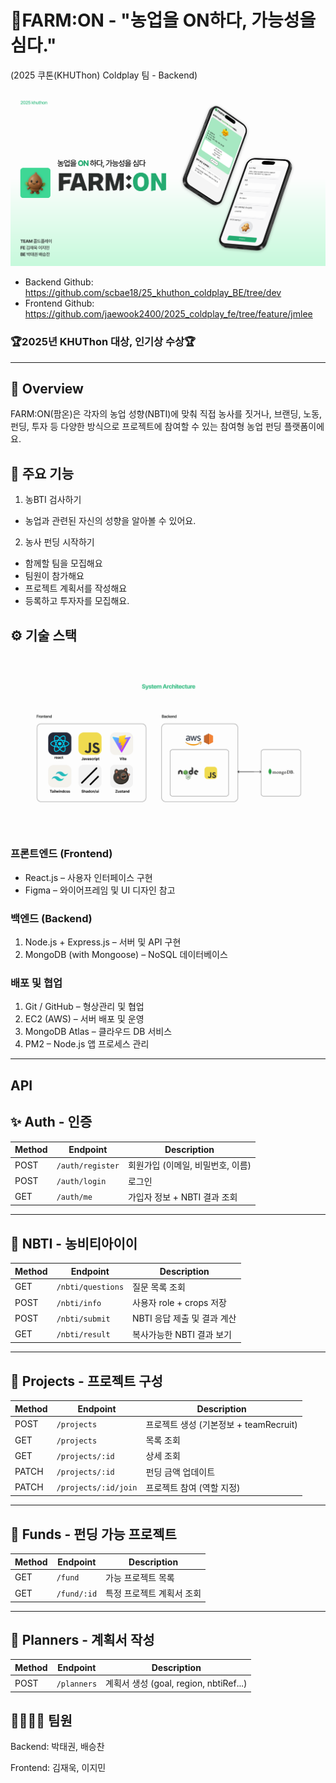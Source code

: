 # 🌱FARM:ON - "농업을 ON하다, 가능성을 심다."
 (2025 쿠톤(KHUThon) Coldplay 팀 - Backend)

![메인화면](main.png)

- Backend Github: https://github.com/scbae18/25_khuthon_coldplay_BE/tree/dev
- Frontend Github: https://github.com/jaewook2400/2025_coldplay_fe/tree/feature/jmlee

### 🏆2025년 KHUThon 대상, 인기상 수상🏆

---

## 👀 Overview
FARM:ON(팜온)은 각자의 농업 성향(NBTI)에 맞춰 직접 농사를 짓거나, 브랜딩, 노동, 펀딩, 투자 등 다양한 방식으로 프로젝트에 참여할 수 있는 참여형 농업 펀딩 플랫폼이에요.

## 🔧 주요 기능
1. 농BTI 검사하기
- 농업과 관련된 자신의 성향을 알아볼 수 있어요.
2. 농사 펀딩 시작하기
- 함께할 팀을 모집해요
- 팀원이 참가해요
- 프로젝트 계획서를 작성해요
- 등록하고 투자자를 모집해요.

## ⚙️ 기술 스택
![기술스택](stack.png)

### 프론트엔드 (Frontend)
- React.js – 사용자 인터페이스 구현
- Figma – 와이어프레임 및 UI 디자인 참고
### 백엔드 (Backend)
1. Node.js + Express.js – 서버 및 API 구현
2. MongoDB (with Mongoose) – NoSQL 데이터베이스
### 배포 및 협업
1. Git / GitHub – 형상관리 및 협업
2. EC2 (AWS) – 서버 배포 및 운영
3. MongoDB Atlas – 클라우드 DB 서비스
4. PM2 – Node.js 앱 프로세스 관리
---
## API
## ✨ Auth - 인증

| Method | Endpoint         | Description          |
| ------ | ---------------- | -------------------- |
| POST   | `/auth/register` | 회원가입 (이메일, 비밀번호, 이름) |
| POST   | `/auth/login`    | 로그인                  |
| GET    | `/auth/me`       | 가입자 정보 + NBTI 결과 조회  |

---

## 🌱 NBTI - 농비티아이이

| Method | Endpoint          | Description         |
| ------ | ----------------- | ------------------- |
| GET    | `/nbti/questions` | 질문 목록 조회            |
| POST   | `/nbti/info`      | 사용자 role + crops 저장 |
| POST   | `/nbti/submit`    | NBTI 응답 제출 및 결과 계산  |
| GET    | `/nbti/result`    | 복사가능한 NBTI 결과 보기    |

---

## 💼 Projects - 프로젝트 구성

| Method | Endpoint             | Description                  |
| ------ | -------------------- | ---------------------------- |
| POST   | `/projects`          | 프로젝트 생성 (기본정보 + teamRecruit) |
| GET    | `/projects`          | 목록 조회                        |
| GET    | `/projects/:id`      | 상세 조회                        |
| PATCH  | `/projects/:id`      | 펀딩 금액 업데이트                   |
| PATCH  | `/projects/:id/join` | 프로젝트 참여 (역할 지정)              |

---

## 💸 Funds - 펀딩 가능 프로젝트

| Method | Endpoint    | Description    |
| ------ | ----------- | -------------- |
| GET    | `/fund`     | 가능 프로젝트 목록     |
| GET    | `/fund/:id` | 특정 프로젝트 계획서 조회 |

---

## 📅 Planners - 계획서 작성

| Method | Endpoint    | Description                       |
| ------ | ----------- | --------------------------------- |
| POST   | `/planners` | 계획서 생성 (goal, region, nbtiRef...) |

## 👨‍👩‍👧‍👦 팀원
Backend: 박태권, 배승찬

Frontend: 김재욱, 이지민
